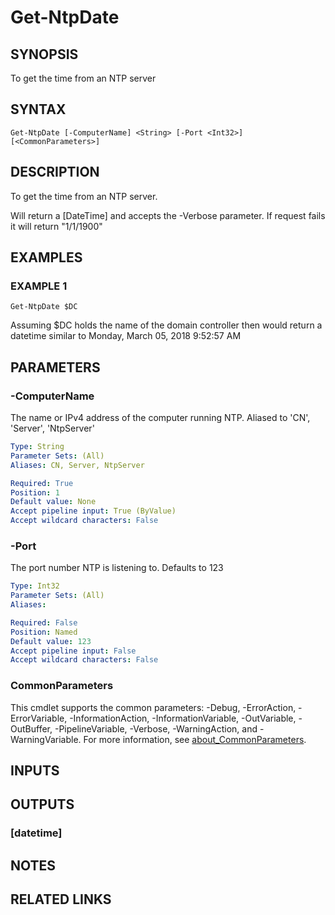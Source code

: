 ﻿---
external help file: PoshFunctions-help.xml
Module Name: poshfunctions
online version: https://gallery.technet.microsoft.com/scriptcenter/Get-MachineType-VM-or-ff43f3a9
schema: 2.0.0
---

# Get-NtpDate

## SYNOPSIS
To get the time from an NTP server

## SYNTAX

```
Get-NtpDate [-ComputerName] <String> [-Port <Int32>] [<CommonParameters>]
```

## DESCRIPTION
To get the time from an NTP server.

Will return a \[DateTime\] and accepts the -Verbose parameter.
If request fails it will return "1/1/1900"

## EXAMPLES

### EXAMPLE 1
```
Get-NtpDate $DC
```

Assuming $DC holds the name of the domain controller then would return a datetime similar to
Monday, March 05, 2018 9:52:57 AM

## PARAMETERS

### -ComputerName
The name or IPv4 address of the computer running NTP.
Aliased to 'CN', 'Server', 'NtpServer'

```yaml
Type: String
Parameter Sets: (All)
Aliases: CN, Server, NtpServer

Required: True
Position: 1
Default value: None
Accept pipeline input: True (ByValue)
Accept wildcard characters: False
```

### -Port
The port number NTP is listening to.
Defaults to 123

```yaml
Type: Int32
Parameter Sets: (All)
Aliases:

Required: False
Position: Named
Default value: 123
Accept pipeline input: False
Accept wildcard characters: False
```

### CommonParameters
This cmdlet supports the common parameters: -Debug, -ErrorAction, -ErrorVariable, -InformationAction, -InformationVariable, -OutVariable, -OutBuffer, -PipelineVariable, -Verbose, -WarningAction, and -WarningVariable. For more information, see [about_CommonParameters](http://go.microsoft.com/fwlink/?LinkID=113216).

## INPUTS

## OUTPUTS

### [datetime]
## NOTES

## RELATED LINKS

